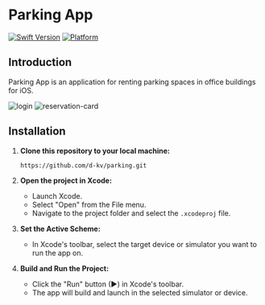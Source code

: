 # Parking App

[![Swift Version](https://img.shields.io/badge/Swift-5.7-orange.svg)](https://swift.org/)
[![Platform](https://img.shields.io/badge/platform-iOS-blue.svg)](https://developer.apple.com/ios/)

## Introduction

Parking App is an application for renting parking spaces in office buildings for iOS.

![login](https://github.com/d-kv/parking/blob/main/.res/login.png?raw=true)
![reservation-card](https://github.com/d-kv/parking/blob/main/.res/reservation-card.png?raw=true)

## Installation

1. **Clone this repository to your local machine:**

    ```sh
    https://github.com/d-kv/parking.git
    ```
    
2. **Open the project in Xcode:**

    - Launch Xcode.
    - Select "Open" from the File menu.
    - Navigate to the project folder and select the `.xcodeproj` file.
    
3. **Set the Active Scheme:**

    - In Xcode's toolbar, select the target device or simulator you want to run the app on.
    
4. **Build and Run the Project:**

   - Click the "Run" button (▶) in Xcode's toolbar.
   - The app will build and launch in the selected simulator or device.
